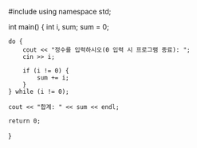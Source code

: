#include <iostream>
using namespace std;

int main()
{
	int i, sum;
	sum = 0;

	do {
		cout << "정수를 입력하시오(0 입력 시 프로그램 종료): ";
		cin >> i;
		
		if (i != 0) {
			sum += i;	
		}
	} while (i != 0);

	cout << "합계: " << sum << endl;
	
	return 0;
}